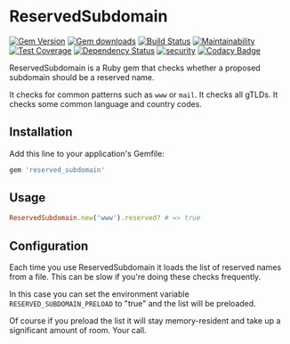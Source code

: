 # ReservedSubdomain
[![Gem Version](https://badge.fury.io/rb/reserved_subdomain.svg)](https://rubygems.org/gems/reserved_subdomain)
[![Gem downloads](https://img.shields.io/gem/dt/reserved_subdomain.svg)](https://rubygems.org/gems/reserved_subdomain)
[![Build Status](https://travis-ci.org/dominicsayers/reserved_subdomain.svg?branch=master)](https://travis-ci.org/dominicsayers/reserved_subdomain)
[![Maintainability](https://api.codeclimate.com/v1/badges/53c0395f76bc52f53b60/maintainability)](https://codeclimate.com/github/dominicsayers/reserved_subdomain/maintainability)
[![Test Coverage](https://api.codeclimate.com/v1/badges/53c0395f76bc52f53b60/test_coverage)](https://codeclimate.com/github/dominicsayers/reserved_subdomain/test_coverage)
[![Dependency Status](https://dependencyci.com/github/dominicsayers/reserved_subdomain/badge)](https://dependencyci.com/github/dominicsayers/reserved_subdomain)
[![security](https://hakiri.io/github/dominicsayers/reserved_subdomain/master.svg)](https://hakiri.io/github/dominicsayers/reserved_subdomain/master)
[![Codacy Badge](https://api.codacy.com/project/badge/Grade/5aeeb051546b4ecc9f0c78317d8c6af8)](https://www.codacy.com/app/dominicsayers/reserved_subdomain)

ReservedSubdomain is a Ruby gem that checks whether a proposed subdomain should be a reserved name.

It checks for common patterns such as `www` or `mail`. It checks all gTLDs. It checks some common language and country codes.

## Installation

Add this line to your application's Gemfile:

```ruby
gem 'reserved_subdomain'
```

## Usage

```ruby
ReservedSubdomain.new('www').reserved? # => true
```

## Configuration

Each time you use ReservedSubdomain it loads the list of reserved names from a file. This can be slow if you're doing these checks frequently.

In this case you can set the environment variable `RESERVED_SUBDOMAIN_PRELOAD` to "true" and the list will be preloaded.

Of course if you preload the list it will stay memory-resident and take up a significant amount of room. Your call.

